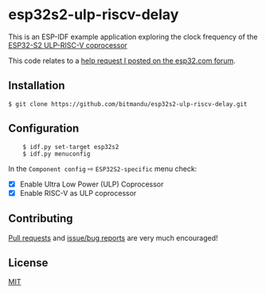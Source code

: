 # esp32s2-ulp-riscv-delay

This is an ESP-IDF example application exploring the clock frequency
of the [ESP32-S2 ULP-RISC-V coprocessor][1]

This code relates to a [help request I posted on the esp32.com forum][2].

## Installation

	$ git clone https://github.com/bitmandu/esp32s2-ulp-riscv-delay.git

## Configuration

        $ idf.py set-target esp32s2
        $ idf.py menuconfig

In the `Component config` ⇨ `ESP32S2-specific` menu check:

- [x] Enable Ultra Low Power (ULP) Coprocessor
- [x] Enable RISC-V as ULP coprocessor

## Contributing

[Pull requests][pulls] and [issue/bug reports][issues] are very much
encouraged!

## License

[MIT](LICENSE)


[1]: https://docs.espressif.com/projects/esp-idf/en/latest/esp32s2/api-guides/ulp-risc-v.html
[2]: https://esp32.com/viewtopic.php?f=2&t=20919
[issues]: https://github.com/bitmandu/esp32s2-ulp-riscv-delay/issues
[pulls]: https://github.com/bitmandu/esp32s2-ulp-riscv-delay/pulls
